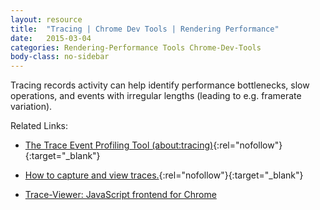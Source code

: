 ```yaml
---
layout: resource
title:  "Tracing | Chrome Dev Tools | Rendering Performance"
date:   2015-03-04
categories: Rendering-Performance Tools Chrome-Dev-Tools
body-class: no-sidebar
---
```


Tracing records activity can help identify performance bottlenecks, slow operations, and events with irregular lengths (leading to e.g. framerate variation).

Related Links:

- [The Trace Event Profiling Tool (about:tracing)](http://dev.chromium.org/developers/how-tos/trace-event-profiling-tool){:rel="nofollow"}{:target="_blank"}

- [How to capture and view traces.](https://github.com/catapult-project/catapult/tree/master/tracing){:rel="nofollow"}{:target="_blank"}

- [Trace-Viewer: JavaScript frontend for Chrome](https://github.com/catapult-project/catapult/tree/master/tracing)